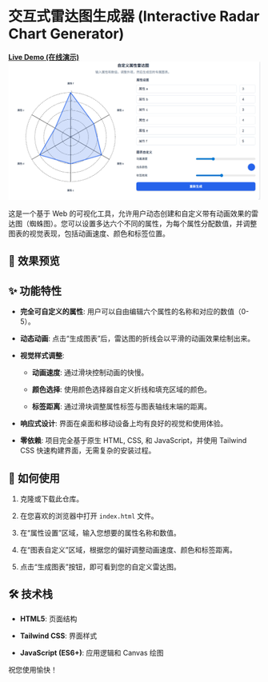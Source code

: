 # 交互式雷达图生成器 (Interactive Radar Chart Generator)

[**Live Demo (在线演示)**](https://1525164075.github.io/interactive-radar-chart-generator/)
![intro](assets\intro.png)

这是一个基于 Web 的可视化工具，允许用户动态创建和自定义带有动画效果的雷达图（蜘蛛图）。您可以设置多达六个不同的属性，为每个属性分配数值，并调整图表的视觉表现，包括动画速度、颜色和标签位置。

## 📸 效果预览

## ✨ 功能特性

* **完全可自定义的属性**: 用户可以自由编辑六个属性的名称和对应的数值（0-5）。

* **动态动画**: 点击“生成图表”后，雷达图的折线会以平滑的动画效果绘制出来。

* **视觉样式调整**:

    * **动画速度**: 通过滑块控制动画的快慢。

    * **颜色选择**: 使用颜色选择器自定义折线和填充区域的颜色。

    * **标签距离**: 通过滑块调整属性标签与图表轴线末端的距离。

* **响应式设计**: 界面在桌面和移动设备上均有良好的视觉和使用体验。

* **零依赖**: 项目完全基于原生 HTML, CSS, 和 JavaScript，并使用 Tailwind CSS 快速构建界面，无需复杂的安装过程。

## 🚀 如何使用

1.  克隆或下载此仓库。

2.  在您喜欢的浏览器中打开 `index.html` 文件。

3.  在“属性设置”区域，输入您想要的属性名称和数值。

4.  在“图表自定义”区域，根据您的偏好调整动画速度、颜色和标签距离。

5.  点击“生成图表”按钮，即可看到您的自定义雷达图。

## 🛠️ 技术栈

* **HTML5**: 页面结构

* **Tailwind CSS**: 界面样式

* **JavaScript (ES6+)**: 应用逻辑和 Canvas 绘图

祝您使用愉快！